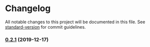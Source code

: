 # Changelog

All notable changes to this project will be documented in this file. See [standard-version](https://github.com/conventional-changelog/standard-version) for commit guidelines.

### [0.2.1](https://github.com/OFRBG/TsukiBot/compare/v0.2.0...v0.2.1) (2019-12-17)
